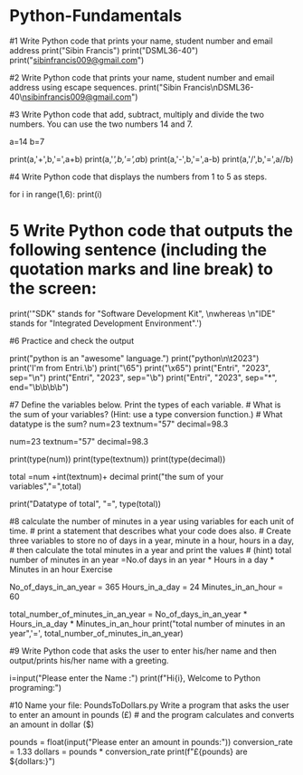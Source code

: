 # Python-Fundamentals
#1 Write Python code that prints your name, student number and email address
print("Sibin Francis")
print("DSML36-40")
print("sibinfrancis009@gmail.com")

#2 Write Python code that prints your name, student number and email address using escape sequences.
print("Sibin Francis\nDSML36-40\nsibinfrancis009@gmail.com")

#3 Write Python code that add, subtract, multiply and divide the two numbers. You can use the two numbers 14 and 7.

a=14
b=7

print(a,'+',b,'=',a+b)
print(a,'*',b,'=',a*b)
print(a,'-',b,'=',a-b)
print(a,'/',b,'=',a//b)

#4 Write Python code that displays the numbers from 1 to 5 as steps.

for i in range(1,6):
    print(i)

# 5 Write Python code that outputs the following sentence (including the quotation marks and line break) to the screen:

print('"SDK" stands for "Software Development Kit", \nwhereas \n"IDE" stands for "Integrated Development Environment".')

#6 Practice and check the output

print("python is an \"awesome\" language.")
print("python\n\t2023")
print('I\'m from Entri.\b')
print("\65")
print("\x65")
print("Entri", "2023", sep="\n")
print("Entri", "2023", sep="\b")
print("Entri", "2023", sep="*", end="\b\b\b\b")


#7 Define the variables below. Print the types of each variable.
    # What is the sum of your variables? (Hint: use a type conversion function.)
    # What datatype is the sum? num=23 textnum="57" decimal=98.3

num=23
textnum="57"
decimal=98.3

print(type(num))
print(type(textnum))
print(type(decimal))

total =num +int(textnum)+ decimal
print("the sum of your variables","=",total)

print("Datatype of total", "=", type(total))

#8 calculate the number of minutes in a year using variables for each unit of time.
    # print a statement that describes what your code does also.
    # Create three variables to store no of days in a year, minute in a hour, hours in a day,
    # then calculate the total minutes in a year and print the values
    # (hint) total number of minutes in an year =No.of days in an year * Hours in a day * Minutes in an hour Exercise

No_of_days_in_an_year = 365
Hours_in_a_day = 24
Minutes_in_an_hour = 60

total_number_of_minutes_in_an_year = No_of_days_in_an_year * Hours_in_a_day * Minutes_in_an_hour
print("total number of minutes in an year",'=', total_number_of_minutes_in_an_year)

#9 Write Python code that asks the user to enter his/her name and then output/prints his/her name with a greeting.

i=input("Please enter the Name :")
print(f"Hi{i}, Welcome to Python programing:")



#10 Name your file: PoundsToDollars.py Write a program that asks the user to enter an amount in pounds (£)
    # and the program calculates and converts an amount in dollar ($)

pounds = float(input("Please enter an amount in pounds:"))
conversion_rate = 1.33
dollars = pounds * conversion_rate
print(f"£{pounds} are ${dollars:}")
